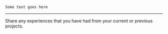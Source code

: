 <!-- TITLE: Lessons Learned -->
<!-- SUBTITLE: Experience Sharing -->

`Some text goes here`

-----

Share any experiences that you have had from your current or previous projects.




